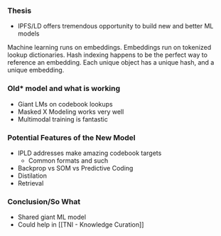 <!-- title: Multimodal and IPFS -->

### Thesis
- IPFS/LD offers tremendous opportunity to build new and better ML models

Machine learning runs on embeddings. Embeddings run on tokenized lookup dictionaries. Hash indexing happens to be the perfect way to reference an embedding. Each unique object has a unique hash, and a unique embedding.

### Old\* model and what is working

- Giant LMs on codebook lookups
- Masked X Modeling works very well
- Multimodal training is fantastic

### Potential Features of the New Model

- IPLD addresses make amazing codebook targets
	- Common formats and such
- Backprop vs SOM vs Predictive Coding
- Distilation
- Retrieval

### Conclusion/So What

- Shared giant ML model
- Could help in [[TNI - Knowledge Curation]]